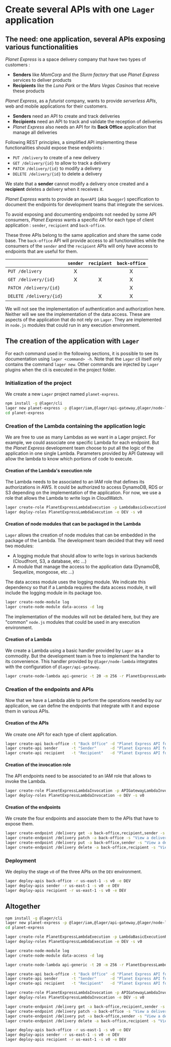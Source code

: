 Create several APIs with one `Lager` application
===

The need: one application, several APIs exposing various functionalities
---

*Planet Express* is a space delivery company that have two types of customers :

*   **Senders** like *MomCorp* and the *Slurm factory* that use *Planet Express* services to deliver products
*   **Recipients** like the *Luna Park* or the *Mars Vegas Casinos* that receive these products

*Planet Express*, as a *futurist* company, wants to provide *serverless APIs*, web and mobile applications for their customers.

*   **Senders** need an API to create and track deliveries
*   **Recipients** need an API to track and validate the reception of deliveries
*   *Planet Express* also needs an API for its **Back Office** application that manage all deliveries

Following REST principles, a simplified API implementing these functionalities should expose these endpoints :

*   `PUT /delivery` to create of a new delivery
*   `GET /delivery/{id}` to allow to track a delivery
*   `PATCH /delivery/{id}` to modify a delivery
*   `DELETE /delivery/{id}` to delete a delivery

We state that a **sender** cannot modify a delivery once created and a **recipient** deletes a delivery when it receives it.

*Planet Express* wants to provide an `OpenAPI` (aka `Swagger`) specification to document the endpoints for development teams that integrate the services.

To avoid exposing and documenting endpoints not needed by some API consumers, *Planet Express* wants a specific API for each type of client application :
`sender`, `recipient` and `back-office`.

These three APIs belong to the same application and share the same code base. The `back-office` API will provide access to all functionalities while the
consumers of the `sender` and the `recipient` APIs will only have access to endpoints that are useful for them.

|                          | `sender` | `recipient` | `back-office` |
| :----------------------- | :------: | :---------: | :-----------: |
| `PUT /delivery`          | X        |             | X             |
| `GET /delivery/{id}`     | X        | X           | X             |
| `PATCH /delivery/{id}`   |          |             | X             |
| `DELETE /delivery/{id}`  |          | X           | X             |

We will not see the implementation of authentication and authorization here. Neither will we see the implementation of the data access. These are aspects
of the application that do not rely on `Lager`. They are implemented in `node.js` modules that could run in any execution environment.

The creation of the application with `Lager`
---

For each command used in the following sections, it is possible to see its documentation using `lager <command> -h`. Note that the `Lager` cli itself only contains
the command `lager new`. Other commands are injected by `Lager` plugins when the cli is executed in the project folder.

### Initialization of the project

We create a new `Lager` project named `planet-express`.

```bash
npm install -g @lager/cli
lager new planet-express -p @lager/iam,@lager/api-gateway,@lager/node-lambda
cd planet-express
```

### Creation of the Lambda containing the application logic

We are free to use as many Lambdas as we want in a Lager project. For example, we could associate one specific Lambda for each endpoint. But the
*Planet Express* development team choose to put all the logic of the application in one single Lambda. Parameters provided by API Gateway will allow
the lambda to know which portions of code to execute.

#### Creation of the Lambda's execution role

The Lambda needs to be associated to an IAM role that defines its authorizations in AWS. It could be authorized to access DynamoDB, RDS or S3 depending on the
implementation of the application. For now, we use a role that allows the Lambda to write logs in CloudWatch.

```bash
lager create-role PlanetExpressLambdaExecution -p LambdaBasicExecutionRole
lager deploy-roles PlanetExpressLambdaExecution -e DEV -s v0
```

#### Creation of node modules that can be packaged in the Lambda

`Lager` allows the creation of node modules that can be embedded in the package of the Lambda. The development team decided that they will need two modules:

*   A logging module that should allow to write logs in various backends (Cloudfront, S3, a database, etc ...)
*   A module that manage the access to the application data (DynamoDB, Sequelize, mongoose, etc ...)

The data access module uses the logging module. We indicate this dependency so that if a Lambda requires the data access module, it will include the logging
module in its package too.

```bash
lager create-node-module log
lager create-node-module data-access -d log
```

The implementation of the modules will not be detailed here, but they are "common" `node.js` modules that could be used in any execution environment.

#### Creation of a Lambda

We create a Lambda using a basic handler provided by `Lager` as a commodity. But the development team is free to implement the handler to its convenience.
This handler provided by `@lager/node-lambda` integrates with the configuration of `@lager/api-gateway`.

```bash
lager create-node-lambda api-generic -t 20 -m 256 -r PlanetExpressLambdaExecution --template api-endpoints --modules data-access,log
```

### Creation of the endpoints and APIs

Now that we have a Lambda able to perform the operations needed by our application, we can define the endpoints that integrate with it and expose them in
various APIs.

#### Creation of the APIs

We create one API for each type of client application.

```bash
lager create-api back-office -t "Back Office" -d "Planet Express API for Back Office"
lager create-api sender      -t "Sender"      -d "Planet Express API for sender application"
lager create-api recipient   -t "Recipient"   -d "Planet Express API for recipient application"
```

#### Creation of the invocation role

The API endpoints need to be associated to an IAM role that allows to invoke the Lambda.

```bash
lager create-role PlanetExpressLambdaInvocation -p APIGatewayLambdaInvocation
lager deploy-roles PlanetExpressLambdaInvocation -e DEV -s v0
```

#### Creation of the endpoints

We create the four endpoints and associate them to the APIs that have to expose them.

```bash
lager create-endpoint /delivery get -a back-office,recipient,sender -s "View a delivery" -c "application/json" -p "application/json" --auth none --credentials PlanetExpressLambdaInvocation -l api-generic
lager create-endpoint /delivery patch -a back-office -s "View a delivery" -c "application/json" -p "application/json" --auth none --credentials PlanetExpressLambdaInvocation -l api-generic
lager create-endpoint /delivery put -a back-office,sender -s "View a delivery" -c "application/json" -p "application/json" --auth none --credentials PlanetExpressLambdaInvocation -l api-generic
lager create-endpoint /delivery delete -a back-office,recipient -s "View a delivery" -c "application/json" -p "application/json" --auth none --credentials PlanetExpressLambdaInvocation -l api-generic
```

### Deployment

We deploy the stage `v0` of the three APIs on the `DEV` environment.

```bash
lager deploy-apis back-office -r us-east-1 -s v0 -e DEV
lager deploy-apis sender -r us-east-1 -s v0 -e DEV
lager deploy-apis recipient -r us-east-1 -s v0 -e DEV
```

Altogether
---

```bash
npm install -g @lager/cli
lager new planet-express -p @lager/iam,@lager/api-gateway,@lager/node-lambda
cd planet-express

lager create-role PlanetExpressLambdaExecution -p LambdaBasicExecutionRole
lager deploy-roles PlanetExpressLambdaExecution -e DEV -s v0

lager create-node-module log
lager create-node-module data-access -d log

lager create-node-lambda api-generic -t 20 -m 256 -r PlanetExpressLambdaExecution --template api-endpoints --modules data-access,log

lager create-api back-office -t "Back Office" -d "Planet Express API for Back Office"
lager create-api sender      -t "Sender"      -d "Planet Express API for sender application"
lager create-api recipient   -t "Recipient"   -d "Planet Express API for recipient application"

lager create-role PlanetExpressLambdaInvocation -p APIGatewayLambdaInvocation
lager deploy-roles PlanetExpressLambdaInvocation -e DEV -s v0

lager create-endpoint /delivery get -a back-office,recipient,sender -s "View a delivery" -c "application/json" -p "application/json" --auth none --credentials PlanetExpressLambdaInvocation -l api-generic
lager create-endpoint /delivery patch -a back-office -s "View a delivery" -c "application/json" -p "application/json" --auth none --credentials PlanetExpressLambdaInvocation -l api-generic
lager create-endpoint /delivery put -a back-office,sender -s "View a delivery" -c "application/json" -p "application/json" --auth none --credentials PlanetExpressLambdaInvocation -l api-generic
lager create-endpoint /delivery delete -a back-office,recipient -s "View a delivery" -c "application/json" -p "application/json" --auth none --credentials PlanetExpressLambdaInvocation -l api-generic

lager deploy-apis back-office -r us-east-1 -s v0 -e DEV
lager deploy-apis sender -r us-east-1 -s v0 -e DEV
lager deploy-apis recipient -r us-east-1 -s v0 -e DEV
```

